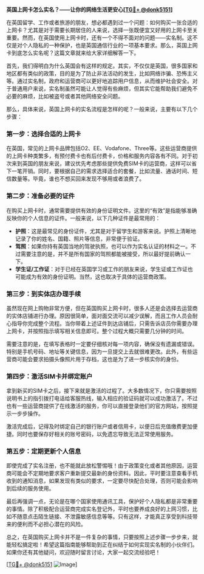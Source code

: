 **英国上网卡怎么实名？——让你的网络生活更安心[[TG💪+ @donk5151](https://t.me/s/donk5151)]**

在英国留学、工作或者旅游的朋友，想必都遇到过一个问题：如何购买一张合适的上网卡？尤其是对于需要长期居住的人来说，选择一张既便宜又好用的上网卡至关重要。然而，在英国使用上网卡时，还有一个不得不面对的问题——实名制。这不仅是对个人隐私的一种保护，也是英国通信行业的一项基本要求。那么，英国上网卡到底怎么实名呢？这篇文章就来给大家详细解答一下。

首先，我们得明白为什么英国会有这样的规定。其实，不仅仅是英国，很多国家和地区都有类似的政策，目的是为了防止非法活动的发生，比如网络诈骗、恐怖主义等。通过实名制，政府和运营商可以更好地追踪用户信息，从而维护社会安全。对于普通用户来说，实名制虽然可能让人觉得有些麻烦，但其实它能帮助我们避免不必要的麻烦，比如被盗号或者其他网络安全问题。

那么，具体来说，英国上网卡的实名流程是怎样的呢？一般来说，主要有以下几个步骤：

### 第一步：选择合适的上网卡

在英国，常见的上网卡品牌包括O2、EE、Vodafone、Three等。这些运营商提供的上网卡种类繁多，有预付费卡也有后付费卡，价格和服务内容各有不同。对于初次来到英国的朋友来说，建议优先考虑那些提供免费SIM卡的运营商，这样可以省下一笔开销。同时，要根据自己的需求选择适合的套餐，比如流量、通话时间、短信数量等。毕竟，谁也不想买回来发现不够用或者浪费了。

### 第二步：准备必要的证件

在购买上网卡时，通常需要提供有效的身份证明文件。这里的“有效”是指能够准确反映你的个人信息的证件。一般来说，以下几种证件是最常用的：

- **护照**：这是最常见的身份证件，尤其是对于留学生和游客来说。护照上清晰地记录了你的姓名、国籍、照片等信息，非常便于验证。
- **驾照**：如果你持有英国当地的驾驶执照，也可以作为实名认证的材料之一。不过需要注意的是，并不是所有国家的驾照都能被接受，所以最好提前确认一下。
- **学生证/工作证**：对于已经在英国学习或工作的朋友来说，学生证或工作证也可能成为有效的身份证明。当然，这也取决于具体的运营商政策。

### 第三步：到实体店办理手续

虽然现在网上购物非常方便，但在英国购买上网卡时，很多人还是会选择去运营商的实体店铺进行办理。原因很简单，面对面交流可以减少误解，而且工作人员会耐心指导你完成整个流程。当你带着上述证件到达店铺后，只需告诉店员你需要办理上网卡，并按照指示填写相关信息即可。整个过程大概只需要几分钟的时间。

需要注意的是，在填写表格时一定要仔细核对每一项内容，确保没有遗漏或错误。特别是手机号码、地址等关键信息，因为一旦提交上去就很难更改。此外，有些运营商可能会要求拍摄头像照片用于存档，这也是为了进一步核实你的身份。

### 第四步：激活SIM卡并绑定账户

拿到新买的SIM卡之后，接下来就是激活的过程了。大多数情况下，你只需要按照说明书上的指引拨打电话给客服热线，输入相应的验证码就可以成功激活了。不过也有一些运营商提供了在线激活的服务，你可以直接登录他们的官方网站，按照提示一步步操作。

激活完成后，记得及时绑定自己的银行账户或者信用卡，以便日后充值缴费更加便捷。同时也要保存好相关的账号密码，以免遗忘导致无法正常使用服务。

### 第五步：定期更新个人信息

即使完成了实名注册，也不能就此放松警惕哦！由于政策变化或者其他原因，运营商可能会不定期地要求客户重新提交最新的身份资料。因此，平时要注意查看手机收到的通知消息，如果发现有类似的要求，一定要尽快配合处理，否则可能会影响到后续的服务使用。

最后再强调一点，无论是在哪个国家使用通讯工具，保护好个人隐私都是非常重要的事情。除了积极配合运营商完成实名登记外，平时也要养成良好的上网习惯，比如不随意点击陌生链接、不泄露敏感信息等等。只有这样，才能真正享受到科技带来的便利而不必担心潜在的风险。

总之，在英国购买上网卡并不是一件复杂的事情，只要按照上述步骤一步步来，就能轻松搞定啦！希望这篇指南能够帮助到正在纠结于如何实现实名制的小伙伴们。如果你还有其他疑问，欢迎随时留言讨论，大家一起交流经验吧！

[[TG💪+ @donk5151](https://t.me/s/donk5151) ![Image](https://i.postimg.cc/rwNCRYN7/Snipaste-2025-04-30-17-27-05.png)]